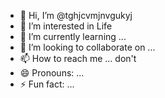 - 👋 Hi, I’m @tghjcvmjnvgukyj
- 👀 I’m interested in Life
- 🌱 I’m currently learning ...
- 💞️ I’m looking to collaborate on ...
- 📫 How to reach me ... don't
- 😄 Pronouns: ...
- ⚡ Fun fact: ...

<!---
tghjcvmjnvgukyj/tghjcvmjnvgukyj is a ✨ special ✨ repository because its `README.md` (this file) appears on your GitHub profile.
You can click the Preview link to take a look at your changes.
--->
